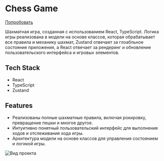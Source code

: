 # Chess Game 
[Попробовать](https://cukenger.github.io/chess_OOP_react/)

Шахматная игра, созданная с использованием React, TypeScript. Логика игры реализована в модели на основе классов, которая обрабатывает все правила и механику шахмат, Zustand отвечает за глоабльное состояние приложения, а React отвечает за рендеринг и обновление пользовательского интерфейса и игровых элементов.


## Tech Stack
- React
- TypeScript
- Zustand

## Features

- Реализованы полные шахматные правила, включая рокировку, превращение пешки и многое другое.
- Интуитивно понятный пользовательский интерфейс для выполнения ходов и отслеживания хода игры.
- Архитектура модели на основе классов для управления состоянием и логикой игры.

![Вид проекта](https://github.com/CUKENGER/chess_OOP_react/src/images/assets/project_logo.PNG)
